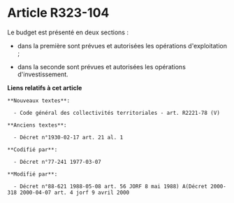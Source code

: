 # Article R323-104

Le budget est présenté en deux sections :

- dans la première sont prévues et autorisées les opérations d'exploitation ;

- dans la seconde sont prévues et autorisées les opérations d'investissement.

**Liens relatifs à cet article**

	**Nouveaux textes**:

	  - Code général des collectivités territoriales - art. R2221-78 (V)

	**Anciens textes**:

	  - Décret n°1930-02-17 art. 21 al. 1

	**Codifié par**:

	  - Décret n°77-241 1977-03-07

	**Modifié par**:

	  - Décret n°88-621 1988-05-08 art. 56 JORF 8 mai 1988) A(Décret 2000-318 2000-04-07 art. 4 jorf 9 avril 2000
